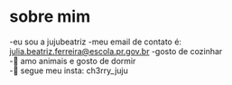 # sobre mim
 -eu sou a jujubeatriz 
 -meu email de contato é: julia.beatriz.ferreira@escola.pr.gov.br
 -gosto de cozinhar             
 -🌱 amo animais e gosto de dormir   
 -💞️ segue meu insta: ch3rry_juju
